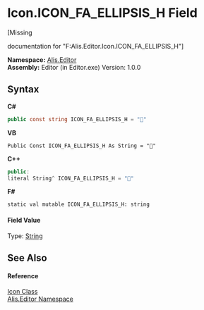 # Icon.ICON_FA_ELLIPSIS_H Field
 

\[Missing <summary> documentation for "F:Alis.Editor.Icon.ICON_FA_ELLIPSIS_H"\]

**Namespace:**&nbsp;<a href="b150ade4-39de-a232-5f06-d3cdc1b2c538">Alis.Editor</a><br />**Assembly:**&nbsp;Editor (in Editor.exe) Version: 1.0.0

## Syntax

**C#**<br />
``` C#
public const string ICON_FA_ELLIPSIS_H = ""
```

**VB**<br />
``` VB
Public Const ICON_FA_ELLIPSIS_H As String = ""
```

**C++**<br />
``` C++
public:
literal String^ ICON_FA_ELLIPSIS_H = ""
```

**F#**<br />
``` F#
static val mutable ICON_FA_ELLIPSIS_H: string
```


#### Field Value
Type: <a href="https://docs.microsoft.com/dotnet/api/system.string" target="_blank">String</a>

## See Also


#### Reference
<a href="cc0f883c-67f8-f772-c6d7-a60b129f22a7">Icon Class</a><br /><a href="b150ade4-39de-a232-5f06-d3cdc1b2c538">Alis.Editor Namespace</a><br />